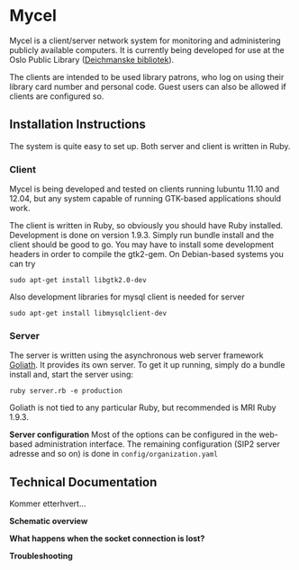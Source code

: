 # Mycel
Mycel is a client/server network system for monitoring and administering publicly available computers. It is currently being developed for use at the Oslo Public Library ([Deichmanske bibliotek]).

The clients are intended to be used library patrons, who log on using their library card number and personal code. Guest users can also be allowed if clients are configured so.


## Installation Instructions
The system is quite easy to set up. Both server and client is written in Ruby.

### Client
Mycel is being developed and tested on clients running lubuntu 11.10 and 12.04, but any system capable of running GTK-based applications should work.

The client is written in Ruby, so obviously you should have Ruby installed. Development is done on version 1.9.3. Simply run bundle install and the client should be good to go. You may have to install some development headers in order to compile the gtk2-gem. On Debian-based systems you can try

```sudo apt-get install libgtk2.0-dev```

Also development libraries for mysql client is needed for server

```sudo apt-get install libmysqlclient-dev```
    
### Server
The server is written using the asynchronous web server framework [Goliath]. It provides its own server. To get it up running, simply do a bundle install and, start the server using:

```ruby server.rb -e production```

Goliath is not tied to any particular Ruby, but recommended is MRI Ruby 1.9.3.

**Server configuration**
Most of the options can be configured in the web-based administration interface. The remaining configuration (SIP2 server adresse and so on) is done in `config/organization.yaml`

## Technical Documentation
Kommer etterhvert...

**Schematic overview**

**What happens when the socket connection is lost?**

**Troubleshooting**


  [Deichmanske bibliotek]: http://deichman.no
  [Goliath]: https://github.com/postrank-labs/goliath/
  
    
